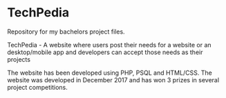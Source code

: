 # TechPedia
Repository for my bachelors project files.

TechPedia - A website where users post their needs for a website or an desktop/mobile app and developers can accept those needs as their projects

The website has been developed using PHP, PSQL and HTML/CSS. The website was developed in December 2017 and has won 3 prizes in several project competitions.
